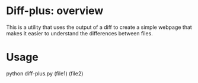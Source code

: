 # Diff-plus: overview

This is a utility that uses the output of a diff to create a simple webpage that makes it easier to understand the differences between files. 

# Usage

python diff-plus.py (file1) (file2)
